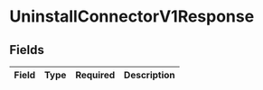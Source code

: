 # UninstallConnectorV1Response


## Fields

| Field       | Type        | Required    | Description |
| ----------- | ----------- | ----------- | ----------- |